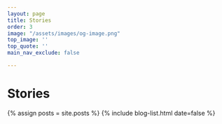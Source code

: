 ```yaml
---
layout: page
title: Stories
order: 3
image: "/assets/images/og-image.png"
top_image: ''
top_quote: ''
main_nav_exclude: false

---
```

# Stories

{% assign posts = site.posts %} {% include blog-list.html date=false %}